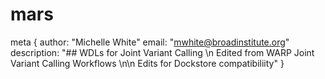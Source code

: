 # mars

meta {
    author: "Michelle White"
    email: "mwhite@broadinstitute.org"
    description: "## WDLs for Joint Variant Calling \n Edited from WARP Joint Variant Calling Workflows \n\n Edits for Dockstore compatibiliity"
}
